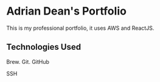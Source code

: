 # Adrian Dean's Portfolio

This is my professional portfolio, it uses AWS and ReactJS.

## Technologies Used

Brew.
Git.
GitHub

SSH
